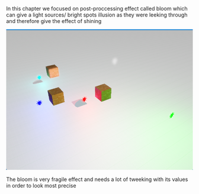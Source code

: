 In this chapter we focused on post-proccessing effect called bloom which can give a light sources/ bright spots illusion as they were leeking through and therefore give the effect of shining

![Alt text](Assets/ReadmeImages/Bloom/Bloom.png)

The bloom is very fragile effect and needs a lot of tweeking with its values in order to look most precise 
